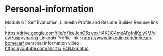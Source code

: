 # Personal-information

Module 6 )  Self Evaluation, LinkedIn Profile and Resume Builder
 Resume link : https://drive.google.com/file/d/1oeJcnO5zwpxH4K2iC4meAFgfnIKgjyKM/view?usp=sharing
 Linkedin Profile link : https://www.linkedin.com/in/ketan-bomevar/
 personal information video : https://youtube.com/shorts/jE4NJkmatuc
